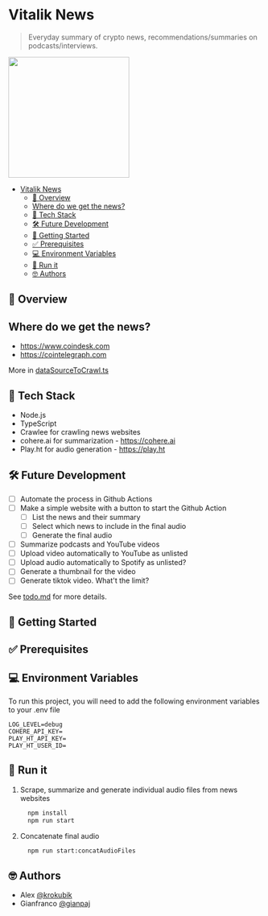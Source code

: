 # Vitalik News

> Everyday summary of crypto news, recommendations/summaries on podcasts/interviews.

<a href="https://madepublic.io/projects/vitalik-news?source=embed" target="_blank"> <img src="https://madepublic.io/images/embed.png" width="240" /> </a>

- [Vitalik News](#vitalik-news)
  - [📍 Overview](#-overview)
  - [Where do we get the news?](#where-do-we-get-the-news)
  - [📡 Tech Stack](#-tech-stack)
  - [🛠 Future Development](#-future-development)
  - [🚀 Getting Started](#-getting-started)
  - [✅ Prerequisites](#-prerequisites)
  - [💻 Environment Variables](#-environment-variables)
  - [🤖 Run it](#-run-it)
  - [🤓 Authors](#-authors)

## 📍 Overview

## Where do we get the news?

- <https://www.coindesk.com>
- <https://cointelegraph.com>

More in [dataSourceToCrawl.ts](src/dataSourceToCrawl.ts)

## 📡 Tech Stack

- Node.js
- TypeScript
- Crawlee for crawling news websites
- cohere.ai for summarization - <https://cohere.ai>
- Play.ht for audio generation - <https://play.ht>

## 🛠 Future Development

- [ ] Automate the process in Github Actions
- [ ] Make a simple website with a button to start the Github Action
  - [ ] List the news and their summary
  - [ ] Select which news to include in the final audio
  - [ ] Generate the final audio
- [ ] Summarize podcasts and YouTube videos
- [ ] Upload video automatically to YouTube as unlisted
- [ ] Upload audio automatically to Spotify as unlisted?
- [ ] Generate a thumbnail for the video
- [ ] Generate tiktok video. What't the limit?

See [todo.md](todo.md) for more details.

## 🚀 Getting Started

## ✅ Prerequisites

## 💻 Environment Variables

To run this project, you will need to add the following environment variables to your .env file

```env
LOG_LEVEL=debug
COHERE_API_KEY=
PLAY_HT_API_KEY=
PLAY_HT_USER_ID=
```
  
## 🤖 Run it

1. Scrape, summarize and generate individual audio files from news websites

    ```bash
      npm install
      npm run start
    ```

2. Concatenate final audio

    ```bash
      npm run start:concatAudioFiles
    ```

## 🤓 Authors

- Alex [@krokubik](https://www.github.com/krokubik)
- Gianfranco [@gianpaj](https://www.github.com/gianpaj)
